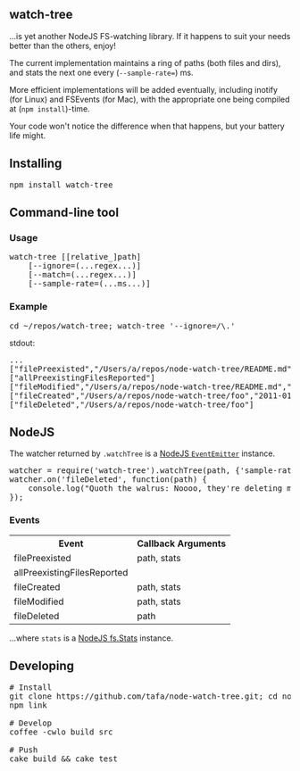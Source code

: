 

## watch-tree

...is yet another NodeJS FS-watching library. If it happens to suit your needs better than the others, enjoy!

The current implementation maintains a ring of paths (both files and dirs), and stats the next one every (<code>--sample-rate=</code>) ms.

More efficient implementations will be added eventually, including inotify (for Linux) and FSEvents (for Mac), with the appropriate one being compiled at (<code>npm install</code>)-time.

Your code won't notice the difference when that happens, but your battery life might.

## Installing
<pre>
npm install watch-tree
</pre>

## Command-line tool

### Usage
<pre>
watch-tree [[relative_]path]
    [--ignore=(...regex...)]
    [--match=(...regex...)]
    [--sample-rate=(...ms...)]
</pre>

### Example
<pre>
cd ~/repos/watch-tree; watch-tree '--ignore=/\.'
</pre>
stdout:
<pre>
...
["filePreexisted","/Users/a/repos/node-watch-tree/README.md","2011-01-14T18:34:56.000Z"]
["allPreexistingFilesReported"]
["fileModified","/Users/a/repos/node-watch-tree/README.md","2011-01-14T18:35:05.000Z"]
["fileCreated","/Users/a/repos/node-watch-tree/foo","2011-01-14T18:35:07.000Z"]
["fileDeleted","/Users/a/repos/node-watch-tree/foo"]
</pre>

## NodeJS

The watcher returned by <code>.watchTree</code> is a [NodeJS <code>EventEmitter</code>](http://nodejs.org/docs/v0.3.4/api/events.html) instance.

<pre>
watcher = require('watch-tree').watchTree(path, {'sample-rate': 5});
watcher.on('fileDeleted', function(path) {
    console.log("Quoth the walrus: Noooo, they're deleting mah " + path + "!");
});
</pre>


### Events

<table>
    <tr>
        <th>Event</th>
        <th>Callback Arguments</th>
    </tr>
    <tr>
        <td>filePreexisted</td>
        <td>path, stats</td>
    </tr>
    <tr>
        <td>allPreexistingFilesReported</td>
        <td></td>
    </tr>
    <tr>
        <td>fileCreated</td>
        <td>path, stats</td>
    </tr>
    <tr>
        <td>fileModified</td>
        <td>path, stats</td>
    </tr>
    <tr>
        <td>fileDeleted</td>
        <td>path</td>
    </tr>
</table>

...where <code>stats</code> is a [NodeJS fs.Stats](http://nodejs.org/docs/v0.3.4/api/fs.html#fs.stat) instance.

## Developing
<pre>
# Install
git clone https://github.com/tafa/node-watch-tree.git; cd node-watch-tree
npm link

# Develop
coffee -cwlo build src

# Push
cake build &amp;&amp; cake test
</pre>
